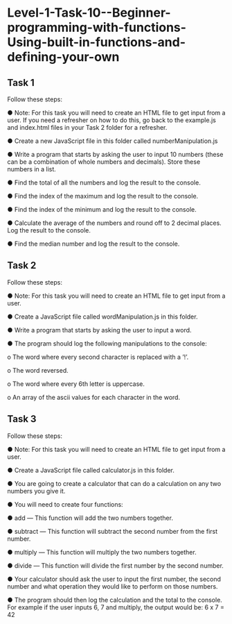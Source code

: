 # Level-1-Task-10--Beginner-programming-with-functions-Using-built-in-functions-and-defining-your-own

## Task 1

Follow these steps:

● Note: For this task you will need to create an HTML file to get input from a user. If you need a refresher on how to do this, go back to the example.js and index.html files in your Task 2 folder for a refresher.

● Create a new JavaScript file in this folder called numberManipulation.js

● Write a program that starts by asking the user to input 10 numbers (these can be a combination of whole numbers and decimals). Store these numbers in a list.

● Find the total of all the numbers and log the result to the console.

● Find the index of the maximum and log the result to the console.

● Find the index of the minimum and log the result to the console.

● Calculate the average of the numbers and round off to 2 decimal places. Log the result to the console.

● Find the median number and log the result to the console.

## Task 2
Follow these steps:

● Note: For this task you will need to create an HTML file to get input from a user.

● Create a JavaScript file called wordManipulation.js in this folder.

● Write a program that starts by asking the user to input a word.

● The program should log the following manipulations to the console:

o The word where every second character is replaced with a ’!’.

o The word reversed.

o The word where every 6th letter is uppercase.

o An array of the ascii values for each character in the word.

## Task 3
Follow these steps:

● Note: For this task you will need to create an HTML file to get input from a user.

● Create a JavaScript file called calculator.js in this folder.

● You are going to create a calculator that can do a calculation on any two numbers you give it.

● You will need to create four functions:

● add — This function will add the two numbers together.

● subtract — This function will subtract the second number from the first number.

● multiply — This function will multiply the two numbers together.

● divide — This function will divide the first number by the second number.

● Your calculator should ask the user to input the first number, the second number and what operation they would like to perform on those numbers.

● The program should then log the calculation and the total to the console. For example if the user inputs 6, 7 and multiply, the output would be: 6 x 7 = 42
